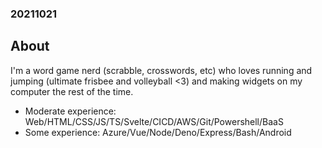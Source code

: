 ### 20211021

## About

I'm a word game nerd (scrabble, crosswords, etc) who loves running and jumping (ultimate frisbee and volleyball <3) and making widgets on my computer the rest of the time. 

- Moderate experience: Web/HTML/CSS/JS/TS/Svelte/CICD/AWS/Git/Powershell/BaaS
- Some experience: Azure/Vue/Node/Deno/Express/Bash/Android
